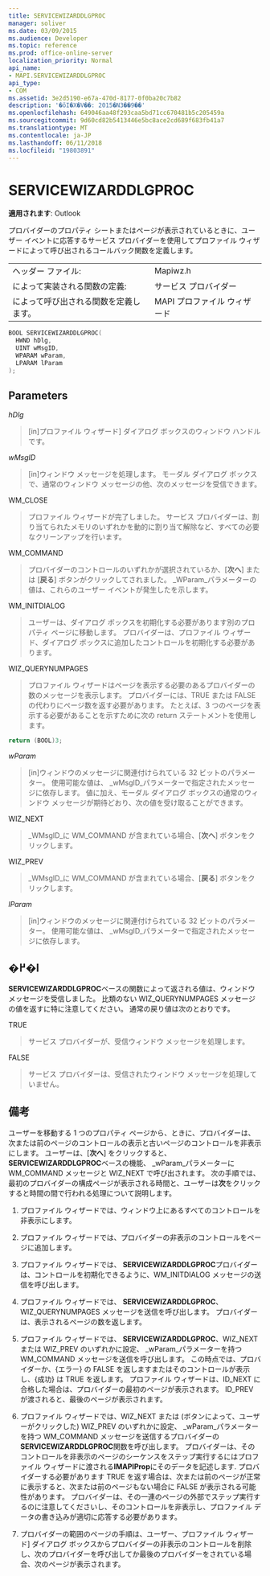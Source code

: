 ```yaml
---
title: SERVICEWIZARDDLGPROC
manager: soliver
ms.date: 03/09/2015
ms.audience: Developer
ms.topic: reference
ms.prod: office-online-server
localization_priority: Normal
api_name:
- MAPI.SERVICEWIZARDDLGPROC
api_type:
- COM
ms.assetid: 3e2d5190-e67a-470d-8177-0f0ba20c7b82
description: '�ŏI�X�V��: 2015�N3��9��'
ms.openlocfilehash: 649046aa48f293caa5bd71cc670481b5c205459a
ms.sourcegitcommit: 9d60cd82b5413446e5bc8ace2cd689f683fb41a7
ms.translationtype: MT
ms.contentlocale: ja-JP
ms.lasthandoff: 06/11/2018
ms.locfileid: "19803891"
---
```

# <a name="servicewizarddlgproc"></a>SERVICEWIZARDDLGPROC
 
**適用されます**: Outlook 
  
プロバイダーのプロパティ シートまたはページが表示されているときに、ユーザー イベントに応答するサービス プロバイダーを使用してプロファイル ウィザードによって呼び出されるコールバック関数を定義します。 
  
|||
|:-----|:-----|
|ヘッダー ファイル:  <br/> |Mapiwz.h  <br/> |
|によって実装される関数の定義:  <br/> |サービス プロバイダー  <br/> |
|によって呼び出される関数を定義します。  <br/> |MAPI プロファイル ウィザード  <br/> |
   
```cpp
BOOL SERVICEWIZARDDLGPROC(
  HWND hDlg,
  UINT wMsgID,
  WPARAM wParam,
  LPARAM lParam
);
```

## <a name="parameters"></a>Parameters

_hDlg_
  
> [in]プロファイル ウィザード] ダイアログ ボックスのウィンドウ ハンドルです。 
    
_wMsgID_
  
> [in]ウィンドウ メッセージを処理します。 モーダル ダイアログ ボックスで、通常のウィンドウ メッセージの他、次のメッセージを受信できます。
    
WM_CLOSE 
  
> プロファイル ウィザードが完了しました。 サービス プロバイダーは、割り当てられたメモリのいずれかを動的に割り当て解除など、すべての必要なクリーンアップを行います。 
    
WM_COMMAND 
  
> プロバイダーのコントロールのいずれかが選択されているか、[**次へ**] または [**戻る**] ボタンがクリックしてされました。 _WParam_パラメーターの値は、これらのユーザー イベントが発生したを示します。 
    
WM_INITDIALOG 
  
> ユーザーは、ダイアログ ボックスを初期化する必要があります別のプロパティ ページに移動します。 プロバイダーは、プロファイル ウィザード、ダイアログ ボックスに追加したコントロールを初期化する必要があります。 
    
WIZ_QUERYNUMPAGES 
  
> プロファイル ウィザードはページを表示する必要のあるプロバイダーの数のメッセージを表示します。 プロバイダーには、TRUE または FALSE の代わりにページ数を返す必要があります。 たとえば、3 つのページを表示する必要があることを示すために次の return ステートメントを使用します。
    
   ```cpp
return (BOOL)3;

   ```

_wParam_
  
> [in]ウィンドウのメッセージに関連付けられている 32 ビットのパラメーター。 使用可能な値は、 _wMsgID_パラメーターで指定されたメッセージに依存します。 値に加え、モーダル ダイアログ ボックスの通常のウィンドウ メッセージが期待どおり、次の値を受け取ることができます。 
    
WIZ_NEXT 
  
> _WMsgID_に WM_COMMAND が含まれている場合、[**次へ**] ボタンをクリックします。 
    
WIZ_PREV 
  
> _WMsgID_に WM_COMMAND が含まれている場合、[**戻る**] ボタンをクリックします。 
    
_lParam_
  
> [in]ウィンドウのメッセージに関連付けられている 32 ビットのパラメーター。 使用可能な値は、 _wMsgID_パラメーターで指定されたメッセージに依存します。 
    
## <a name="return-value"></a>�߂�l

**SERVICEWIZARDDLGPROC**ベースの関数によって返される値は、ウィンドウ メッセージを受信しました。 比類のない WIZ_QUERYNUMPAGES メッセージの値を返すに特に注意してください。 通常の戻り値は次のとおりです。 
  
TRUE 
  
> サービス プロバイダーが、受信ウィンドウ メッセージを処理します。 
    
FALSE 
  
> サービス プロバイダーは、受信されたウィンドウ メッセージを処理していません。
    
## <a name="remarks"></a>備考

ユーザーを移動する 1 つのプロパティ ページから、ときに、プロバイダーは、次または前のページのコントロールの表示と古いページのコントロールを非表示にします。 ユーザーは、[**次へ**] をクリックすると、 **SERVICEWIZARDDLGPROC**ベースの機能、 _wParam_パラメーターに WM_COMMAND メッセージと WIZ_NEXT で呼び出されます。 次の手順では、最初のプロバイダーの構成ページが表示される時間と、ユーザーは**次**をクリックすると時間の間で行われる処理について説明します。 
  
1. プロファイル ウィザードでは、ウィンドウ上にあるすべてのコントロールを非表示にします。 
    
2. プロファイル ウィザードでは、プロバイダーの非表示のコントロールをページに追加します。 
    
3. プロファイル ウィザードでは、 **SERVICEWIZARDDLGPROC**プロバイダーは、コントロールを初期化できるように、WM_INITDIALOG メッセージの送信を呼び出します。 
    
4. プロファイル ウィザードでは、 **SERVICEWIZARDDLGPROC**、WIZ_QUERYNUMPAGES メッセージを送信を呼び出します。 プロバイダーは、表示されるページの数を返します。 
    
5. プロファイル ウィザードでは、 **SERVICEWIZARDDLGPROC**、WIZ_NEXT または WIZ_PREV のいずれかに設定、 _wParam_パラメーターを持つ WM_COMMAND メッセージを送信を呼び出します。 この時点では、プロバイダーか、{エラー} の FALSE を返しますまたはそのコントロールが表示し、{成功} は TRUE を返します。 プロファイル ウィザードは、ID_NEXT に合格した場合は、プロバイダーの最初のページが表示されます。 ID_PREV が渡されると、最後のページが表示されます。 
    
6. プロファイル ウィザードでは、WIZ_NEXT または (ボタンによって、ユーザーがクリックした) WIZ_PREV のいずれかに設定、 _wParam_パラメーターを持つ WM_COMMAND メッセージを送信するプロバイダーの**SERVICEWIZARDDLGPROC**関数を呼び出します。 プロバイダーは、そのコントロールを非表示のページのシーケンスをステップ実行するにはプロファイル ウィザードに渡される**IMAPIProp**にそのデータを記述します. プロバイダーする必要があります TRUE を返す場合は、次または前のページが正常に表示すると、次または前のページもない場合に FALSE が表示される可能性があります。 プロバイダーは、その一連のページの外部でステップ実行するのに注意してくださいし、そのコントロールを非表示し、プロファイル データの書き込みが適切に応答する必要があります。 
    
7. プロバイダーの範囲のページの手順は、ユーザー、プロファイル ウィザード] ダイアログ ボックスからプロバイダーの非表示のコントロールを削除し、次のプロバイダーを呼び出してか最後のプロバイダーをされている場合、次のページが表示されます。 
    

